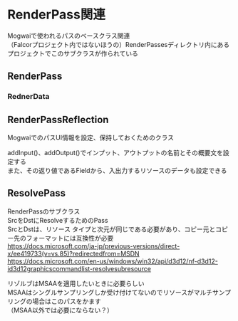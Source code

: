 # RenderPass関連

Mogwaiで使われるパスのベースクラス関連  
（Falcorプロジェクト内ではないほうの）RenderPassesディレクトリ内にあるプロジェクトでこのサブクラスが作られている  

## RenderPass

### RednerData


## RenderPassReflection
MogwaiでのパスUI情報を設定、保持しておくためのクラス  

addInput()、addOutput()でインプット、アウトプットの名前とその概要文を設定する  
また、その返り値であるFieldから、入出力するリソースのデータも設定できる  



## ResolvePass
RenderPassのサブクラス  
SrcをDstにResolveするためのPass  
SrcとDstは、リソース タイプと次元が同じである必要があり、コピー元とコピー先のフォーマットには互換性が必要  
https://docs.microsoft.com/ja-jp/previous-versions/direct-x/ee419733(v=vs.85)?redirectedfrom=MSDN
https://docs.microsoft.com/en-us/windows/win32/api/d3d12/nf-d3d12-id3d12graphicscommandlist-resolvesubresource

リゾルブはMSAAを適用したいときに必要らしい  
MSAAはシングルサンプリングしか受け付けてないのでリソースがマルチサンプリングの場合はこのパスをかます  
（MSAA以外では必要にならない？）  




<!--stackedit_data:
eyJoaXN0b3J5IjpbMTQxNzcxNjMzMywtMTU2MTg2MTEwOCwtMT
c5ODg4MDkyMCwtMTQ4MTc3Mjk4MSwxMzgwMzU1MzQ0LDQ0MzEx
MDg3NiwxNzA1ODk0MjM2LDIzODUyNTAwLDc2ODg0ODgzNSwtMj
Y3MDM4MzA5LDczMDk5ODExNl19
-->